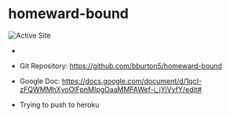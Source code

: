 # homeward-bound
![Active Site](https://secret-shelf-58416.herokuapp.com/)

- 

- Git Repository: https://github.com/bburton5/homeward-bound
- Google Doc: https://docs.google.com/document/d/1qcI-zFQWMMhXyoOIFpnMIpgOaaMMFAWef-j_jYiVvfY/edit#

- Trying to push to heroku
